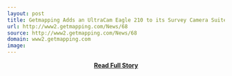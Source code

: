 ```yaml
---
layout: post
title: Getmapping Adds an UltraCam Eagle 210 to its Survey Camera Suite
url: http://www2.getmapping.com/News/68
source: http://www2.getmapping.com/News/68
domain: www2.getmapping.com
image: 
---
```


<p></p>
<center><p><a href="http://www2.getmapping.com/News/68" style='padding:25px; font-sze:18px; font-weight: bold;'>Read Full Story</a></p></center>
